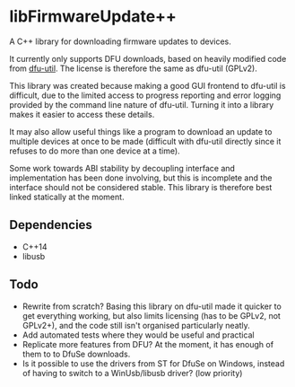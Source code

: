 # libFirmwareUpdate++

A C++ library for downloading firmware updates to devices.

It currently only supports DFU downloads, based on heavily modified code from [dfu-util](http://dfu-util.sourceforge.net/). The license is therefore the same as dfu-util (GPLv2).

This library was created because making a good GUI frontend to dfu-util is difficult, due to the limited access to progress reporting and error logging provided by the command line nature of dfu-util. Turning it into a library makes it easier to access these details.

It may also allow useful things like a program to download an update to multiple devices at once to be made (difficult with dfu-util directly since it refuses to do more than one device at a time).

Some work towards ABI stability by decoupling interface and implementation has been done involving, but this is incomplete and the interface should not be considered stable. This library is therefore best linked statically at the moment.

## Dependencies
* C++14
* libusb

## Todo
* Rewrite from scratch? Basing this library on dfu-util made it quicker to get everything working, but also limits licensing (has to be GPLv2, not GPLv2+), and the code still isn't organised particularly neatly.
* Add automated tests where they would be useful and practical
* Replicate more features from DFU? At the moment, it has enough of them to to DfuSe downloads.
* Is it possible to use the drivers from ST for DfuSe on Windows, instead of having to switch to a WinUsb/libusb driver? (low priority)
